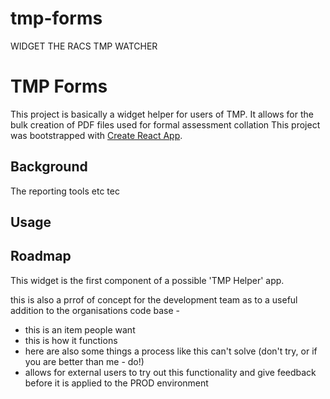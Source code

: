 # tmp-forms
WIDGET THE RACS TMP WATCHER

# TMP Forms

This project is basically a widget helper for users of TMP. It allows for the bulk creation of PDF files used for formal assessment collation
This project was bootstrapped with [Create React App](https://github.com/facebook/create-react-app).

## Background

The reporting tools etc tec 

## Usage


## Roadmap

This widget is the first component of a possible 'TMP Helper' app.

this is also a prrof of concept for the development team as to a useful addition to the organisations code base - 
- this is an item people want
- this is how it functions
- here are also some things a process like this can't solve (don't try, or if you are better than me - do!)
- allows for external users to try out this functionality and give feedback before it is applied to the PROD environment
